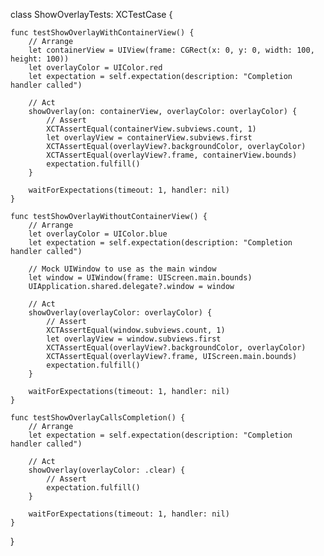 class ShowOverlayTests: XCTestCase {

    func testShowOverlayWithContainerView() {
        // Arrange
        let containerView = UIView(frame: CGRect(x: 0, y: 0, width: 100, height: 100))
        let overlayColor = UIColor.red
        let expectation = self.expectation(description: "Completion handler called")

        // Act
        showOverlay(on: containerView, overlayColor: overlayColor) {
            // Assert
            XCTAssertEqual(containerView.subviews.count, 1)
            let overlayView = containerView.subviews.first
            XCTAssertEqual(overlayView?.backgroundColor, overlayColor)
            XCTAssertEqual(overlayView?.frame, containerView.bounds)
            expectation.fulfill()
        }

        waitForExpectations(timeout: 1, handler: nil)
    }

    func testShowOverlayWithoutContainerView() {
        // Arrange
        let overlayColor = UIColor.blue
        let expectation = self.expectation(description: "Completion handler called")

        // Mock UIWindow to use as the main window
        let window = UIWindow(frame: UIScreen.main.bounds)
        UIApplication.shared.delegate?.window = window

        // Act
        showOverlay(overlayColor: overlayColor) {
            // Assert
            XCTAssertEqual(window.subviews.count, 1)
            let overlayView = window.subviews.first
            XCTAssertEqual(overlayView?.backgroundColor, overlayColor)
            XCTAssertEqual(overlayView?.frame, UIScreen.main.bounds)
            expectation.fulfill()
        }

        waitForExpectations(timeout: 1, handler: nil)
    }

    func testShowOverlayCallsCompletion() {
        // Arrange
        let expectation = self.expectation(description: "Completion handler called")

        // Act
        showOverlay(overlayColor: .clear) {
            // Assert
            expectation.fulfill()
        }

        waitForExpectations(timeout: 1, handler: nil)
    }
}
